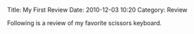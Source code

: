 Title: My First Review
Date: 2010-12-03 10:20
Category: Review

Following is a review of my favorite scissors keyboard.